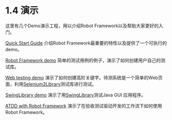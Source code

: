 # 1.4 演示

这里有几个Demo演示工程，用以介绍Robot Framework以及帮助大家更好的入门。

[Quick Start Guide](https://github.com/robotframework/QuickStartGuide/blob/master/QuickStart.rst)
介绍Robot Framework最重要的特性以及提供了一个可执行的demo。

[Robot Framework demo](https://bitbucket.org/robotframework/robotdemo/wiki/Home)
简单的测试用例的例子，演示了如何创建用户自己的测试库。

[Web testing demo](https://bitbucket.org/robotframework/webdemo/wiki/Home)
演示了如何创建高阶关键字。待测系统是一个简单的Web页面，利用[Selenium2Library](https://github.com/robotframework/Selenium2Library)测试库进行测试。

[SwingLibrary demo](https://github.com/robotframework/SwingLibrary/wiki/SwingLibrary-Demo)
演示了用[SwingLibrary](https://github.com/robotframework/SwingLibrary)测试Java GUI 应用程序。

[ATDD with Robot Framework](https://code.google.com/p/atdd-with-robot-framework)
演示了在验收测试驱动开发的工作流下如何使用Robot Framework。